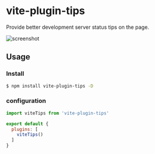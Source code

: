 # vite-plugin-tips

Provide better development server status tips on the page.

![screenshot](https://user-images.githubusercontent.com/37143265/126057856-1556c621-f0fd-4d46-9ade-3e722a1066a9.jpg)

## Usage

### Install

```bash
$ npm install vite-plugin-tips -D
```

### configuration

```js
import viteTips from 'vite-plugin-tips'

export default {
  plugins: [
    viteTips()
  ]
}
```
